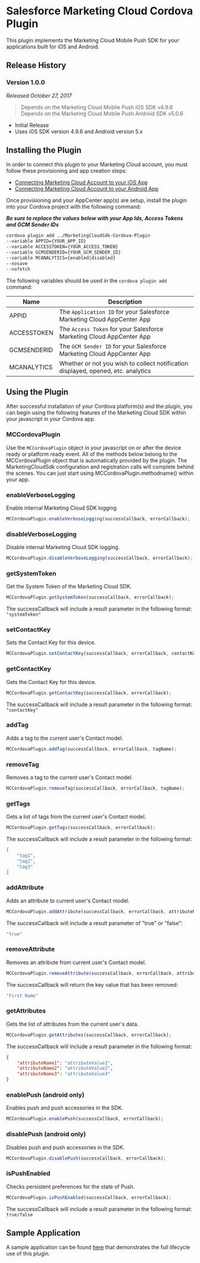 # Salesforce Marketing Cloud Cordova Plugin

This plugin implements the Marketing Cloud Mobile Push SDK for your applications built for iOS and Android.

## Release History

### Version 1.0.0
_Released October 27, 2017_
> Depends on the Marketing Cloud Mobile Push iOS SDK v4.9.6<br>
> Depends on the Marketing Cloud Mobile Push Android SDK v5.0.6

* Initial Release
* Uses iOS SDK version 4.9.6 and Android version 5.x

## Installing the Plugin

In order to connect this plugin to your Marketing Cloud account, you must follow these provisioning and app creation steps:

* [Connecting Marketing Cloud Account to your iOS App](http://salesforce-marketingcloud.github.io/JB4A-SDK-iOS/create-apps/create-apps-overview.html)
* [Connecting Marketing Cloud Account to your Android App](http://salesforce-marketingcloud.github.io/JB4A-SDK-Android/create-apps/create-apps-overview.html)

Once provisioning and your AppCenter app(s) are setup, install the plugin into your Cordova project with the following command:

***Be sure to replace the values below with your App Ids, Access Tokens and GCM Sender IDs***

```Bash
cordova plugin add ../MarketingCloudSdk-Cordova-Plugin 
--variable APPID={YOUR_APP_ID} 
--variable ACCESSTOKEN={YOUR_ACCESS_TOKEN} 
--variable GCMSENDERID={YOUR_GCM_SENDER_ID} 
--variable MCANALYTICS={enabled|disabled}
--nosave 
--nofetch
```

The following variables should be used in the `cordova plugin add` command:

| Name | Description |
| ---- | ----------- |
| APPID | The `Application ID` for your Salesforce Marketing Cloud AppCenter App |
| ACCESSTOKEN | The `Access Token` for your Salesforce Marketing Cloud AppCenter App |
| GCMSENDERID | The `GCM Sender ID` for your Salesforce Marketing Cloud AppCenter App |
| MCANALYTICS | Whether or not you wish to collect notification displayed, opened, etc. analytics |

## Using the Plugin

After successful installation of your Cordova platform(s) and the plugin, you can begin using the following features of the Marketing Cloud SDK within your javascript in your Cordova app. 

### MCCordovaPlugin

Use the `MCCordovaPlugin` object in your javascript on or after the device ready or platform ready event. All of the methods below belong to the MCCordovaPlugin object that is automatically provided by the plugin. The MarketingCloudSdk configuration and registration calls will complete behind the scenes. You can just start using MCCordovaPlugin.methodname() within your app.

### enableVerboseLogging

Enable internal Marketing Cloud SDK logging

```javascript
MCCordovaPlugin.enableVerboseLogging(successCallback, errorCallback);
```

### disableVerboseLogging

Disable internal Marketing Cloud SDK logging.

```javascript
MCCordovaPlugin.disableVerboseLogging(successCallback, errorCallback);
```

### getSystemToken

Get the System Token of the Marketing Cloud SDK.

```javascript
MCCordovaPlugin.getSystemToken(successCallback, errorCallback);
```

The successCallback will include a result parameter in the following format: `"systemToken"`


### setContactKey

Sets the Contact Key for this device.

```javascript
MCCordovaPlugin.setContactKey(successCallback, errorCallback, contactKey);
```

### getContactKey

Gets the Contact Key for this device.

```javascript
MCCordovaPlugin.getContactKey(successCallback, errorCallback);
```

The successCallback will include a result parameter in the following format: `"contactKey"`

### addTag

Adds a tag to the current user's Contact model.

```javascript
MCCordovaPlugin.addTag(successCallback, errorCallback, tagName);
```

### removeTag

Removes a tag to the current user's Contact model.

```javascript
MCCordovaPlugin.removeTag(successCallback, errorCallback, tagName);
```

### getTags

Gets a list of tags from the current user's Contact model.

```javascript
MCCordovaPlugin.getTags(successCallback, errorCallback);
```

The successCallback will include a result parameter in the following format:
```json
[
	"tag1",
	"tag2",
	"tag3"
]
```

### addAttribute

Adds an attribute to current user's Contact model.

```javascript
MCCordovaPlugin.addAttribute(successCallback, errorCallback, attributeName, attributeValue);
```

The successCallback will include a result parameter of "true" or "false":
```javascript
"true"
```

### removeAttribute

Removes an attribute from current user's Contact model.

```javascript
MCCordovaPlugin.removeAttribute(successCallback, errorCallback, attributeName);
```

The successCallback will return the key value that has been removed:
```javascript
"First Name"
```

### getAttributes

Gets the list of attributes from the current user's data.

```javascript
MCCordovaPlugin.getAttributes(successCallback, errorCallback);
```

The successCallback will include a result parameter in the following format:
```json
{
	"attributeName1": "attributeValue1",
	"attributeName2": "attributeValue2",		
	"attributeName3": "attributeValue3"
}
```

### enablePush (android only)

Enables push and push accessories in the SDK.

```javascript
MCCordovaPlugin.enablePush(successCallback, errorCallback);
```

### disablePush (android only)

Disables push and push accessories in the SDK.

```javascript
MCCordovaPlugin.disablePush(successCallback, errorCallback);
```

### isPushEnabled

Checks persistent preferences for the state of Push.

```javascript
MCCordovaPlugin.isPushEnabled(successCallback, errorCallback);
```

The successCallback will include a result parameter in the following format: `true/false`


## Sample Application

A sample application can be found [here](https://github.exacttarget.com/Mobile/MarketingCloudSdk-Cordova-Plugin-Tester.git) that demonstrates the full lifecycle use of this plugin.
